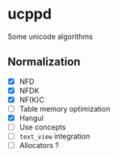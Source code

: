 # ucppd
Some unicode algorithms

## Normalization

- [x] NFD
- [x] NFDK
- [x] NF(K)C
- [ ] Table memory optimization
- [x] Hangul
- [ ] Use concepts
- [ ] `text_view` integration
- [ ] Allocators ?
